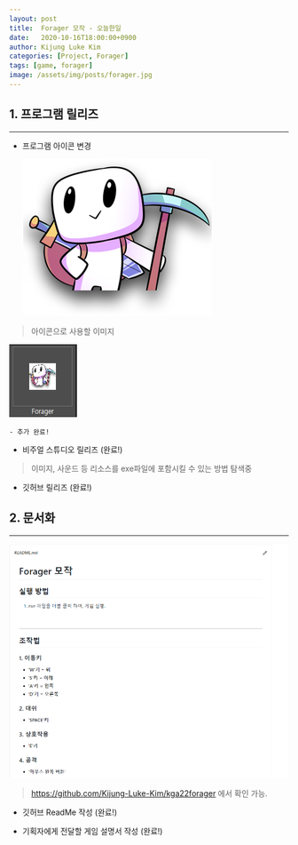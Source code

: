 ```yaml
---
layout: post
title:  Forager 모작 - 오늘한일
date:   2020-10-16T18:00:00+0900
author: Kijung Luke Kim
categories: [Project, Forager]
tags: [game, forager]
image: /assets/img/posts/forager.jpg
---
```


## 1. 프로그램 릴리즈
---
 
- 프로그램 아이콘 변경
  
  ![20201016-1.png](/assets/img/posts/20201016-1.png)

> 아이콘으로 사용할 이미지

![20201016-2.png](/assets/img/posts/20201016-2.PNG)

    - 추가 완료!

- 비주얼 스튜디오 릴리즈 (완료!)

> 이미지, 사운드 등 리소스를 exe파일에 포함시킬 수 있는 방법 탐색중

- 깃허브 릴리즈 (완료!)

## 2. 문서화  
---

![20201016-3.png](/assets/img/posts/20201016-3.PNG)

> https://github.com/Kijung-Luke-Kim/kga22forager 에서 확인 가능.

- 깃허브 ReadMe 작성 (완료!)

- 기획자에게 전달할 게임 설명서 작성 (완료!)